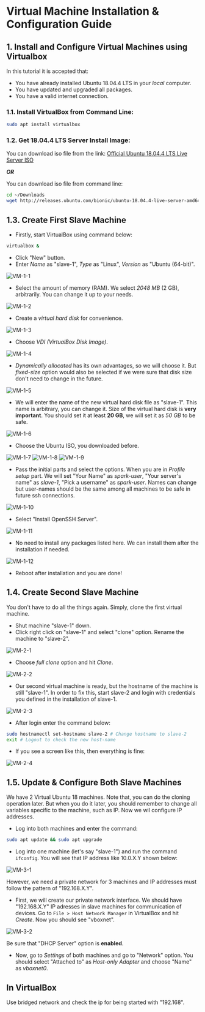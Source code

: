 # Virtual Machine Installation & Configuration Guide

## 1. Install and Configure Virtual Machines using Virtualbox

In this tutorial it is accepted that:
- You have already installed Ubuntu 18.04.4 LTS in your *local* computer.
- You have updated and upgraded all packages.
- You have a valid internet connection.

### 1.1. Install VirtualBox from Command Line:
```bash
sudo apt install virtualbox
```
### 1.2. Get 18.04.4 LTS Server Install Image:
You can download iso file from the link: [Official Ubuntu 18.04.4 LTS Live Server ISO](http://releases.ubuntu.com/bionic/ubuntu-18.04.4-live-server-amd64.iso)

***OR***

You can download iso file from command line:
```bash
cd ~/Downloads
wget http://releases.ubuntu.com/bionic/ubuntu-18.04.4-live-server-amd64.iso
```

## 1.3. Create First Slave Machine
- Firstly, start VirtualBox using command below:
```bash 
virtualbox &
```
- Click "New" button.
- Enter _Name_ as "slave-1", _Type_ as "Linux", _Version_ as "Ubuntu (64-bit)".

![VM-1-1](screenshots/create_first_slave_machine/1.png)

- Select the amount of memory (RAM). We select _2048 MB_ (2 GB), arbitrarily.  You can change it up to your needs.

![VM-1-2](screenshots/create_first_slave_machine/2.png)

- Create a _virtual hard disk_ for convenience.

![VM-1-3](screenshots/create_first_slave_machine/3.png)

- Choose _VDI (VirtualBox Disk Image)_.

![VM-1-4](screenshots/create_first_slave_machine/4.png)

- _Dynamically allocated_ has its own advantages, so we will choose it. But _fixed-size_ option would also be selected if we were sure that disk size don't need to change in the future.

![VM-1-5](screenshots/create_first_slave_machine/5.png)

- We will enter the name of the new virtual hard disk file as "slave-1". This name is arbitrary, you can change it. Size of the virtual hard disk is **very important**. You should set it at least **20 GB**, we will set it as _50 GB_ to be safe.

![VM-1-6](screenshots/create_first_slave_machine/6.png)

- Choose the Ubuntu ISO, you downloaded before.

![VM-1-7](screenshots/create_first_slave_machine/7.png)
![VM-1-8](screenshots/create_first_slave_machine/8.png)
![VM-1-9](screenshots/create_first_slave_machine/9.png)

- Pass the initial parts and select the options. When you are in  _Profile setup_ part. We will set "Your Name" as _spark-user_, "Your server's name" as _slave-1_, "Pick a username" as _spark-user_. Names can change but user-names should be the same among all machines to be safe in future ssh connections.

![VM-1-10](screenshots/create_first_slave_machine/10.png)

- Select "Install OpenSSH Server".

![VM-1-11](screenshots/create_first_slave_machine/11.png)

- No need to install any packages listed here. We can install them after the installation if needed.

![VM-1-12](screenshots/create_first_slave_machine/12.png)

- Reboot after installation and you are done!

## 1.4. Create Second Slave Machine

You don't have to do all the things again. Simply, clone the first virtual machine.

- Shut machine "slave-1" down.
- Click right click on "slave-1" and select "clone" option. Rename the machine to "slave-2".

![VM-2-1](screenshots/create_second_slave_machine/1.png)

- Choose _full clone_ option and hit _Clone_.

![VM-2-2](screenshots/create_second_slave_machine/2.png)

- Our second virtual machine is ready, but the hostname of the machine is still "slave-1". In order to fix this, start slave-2 and login with credentials you defined in the installation of slave-1.

![VM-2-3](screenshots/create_second_slave_machine/3.png)

- After login enter the command below:
```bash
sudo hostnamectl set-hostname slave-2 # Change hostname to slave-2
exit # Logout to check the new host-name
```

- If you see a screen like this, then everything is fine:

![VM-2-4](screenshots/create_second_slave_machine/4.png)

## 1.5. Update & Configure Both Slave Machines
We have 2 Virtual Ubuntu 18 machines. Note that, you can do the cloning operation later. But when you do it later, you should remember to change all variables specific to the machine, such as IP. Now we wil configure IP addresses.

- Log into both machines and enter the command:
```bash
sudo apt update && sudo apt upgrade
```
- Log into one machine (let's say "slave-1") and run the command
```ifconfig```. You will see that IP address like 10.0.X.Y shown below:

![VM-3-1](screenshots/update_configure_slave_machines/1.png)

However, we need a private network for 3 machines and IP addresses must follow the pattern of "192.168.X.Y". 

- First, we will create our private network interface. We should have "192.168.X.Y" IP adresses in slave machines for communication of devices. Go to ```File > Host Network Manager``` in VirtualBox and hit _Create_. Now you should see "vboxnet".

![VM-3-2](screenshots/update_configure_slave_machines/2.png) 

Be sure that "DHCP Server" option is **enabled**.

- Now, go to _Settings_ of both machines and go to "Network" option. You should select "Attached to" as _Host-only Adapter_ and choose "Name" as _vboxnet0_.  

## In VirtualBox
Use bridged network and check the ip for being started with "192.168". 